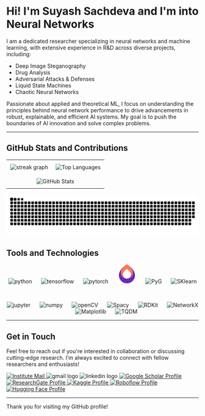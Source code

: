 <h1 align="left">Hi! I'm Suyash Sachdeva and I'm into Neural Networks</h1>

I am a dedicated researcher specializing in neural networks and machine learning, with extensive experience in R&D across diverse projects, including:

- Deep Image Steganography
- Drug Analysis
- Adversarial Attacks & Defenses
- Liquid State Machines
- Chaotic Neural Networks

Passionate about applied and theoretical ML, I focus on understanding the principles behind neural network performance to drive advancements in robust, explainable, and efficient AI systems. My goal is to push the boundaries of AI innovation and solve complex problems.




---

## GitHub Stats and Contributions

<div align="center">
  <table style="border-collapse: collapse;">
    <tr>
      <td style="text-align: justify; padding: 10px;">
        <!-- Streak Stats Card -->
        <img src="https://streak-stats.demolab.com?user=suyashsachdeva&locale=en&mode=daily&theme=dark&hide_border=true&border_radius=5&order=3" height="200" width="450" alt="streak graph" />
      </td>
      <td style="text-align: justify; padding: 10px;">
        <!-- GitHub Stats Card -->
        <img src="https://github-readme-stats.vercel.app/api/top-langs?username=suyashsachdeva&locale=en&hide_title=false&layout=compact&card_width=320&langs_count=4&theme=radical&hide_border=true" height="200" width="450" alt="Top Languages" />
      </td>
    </tr>
    <tr>
      <td colspan="2" style="text-align: center; padding: 10px;">
        <!-- GitHub Stats Card -->
<img src="https://github-readme-stats.vercel.app/api?username=suyashsachdeva&show_icons=true&include_all_commits=true&count_private=true&theme=radical&locale=en&hide_border=true" height="200" width="900" alt="GitHub Stats" />

  </td>
    </tr>
  </table>
</div>

<!-- Light mode version -->
<img src="https://raw.githubusercontent.com/suyashsachdeva/suyashsachdeva/output/snake.svg" alt="Snake animation" />



## Tools and Technologies

<div align="center">
  <!-- Python -->
  <img src="https://cdn.jsdelivr.net/gh/devicons/devicon/icons/python/python-original.svg" height="50" alt="python" />
  &nbsp;&nbsp;&nbsp;&nbsp;
  
  <!-- TensorFlow -->
  <img src="https://cdn.jsdelivr.net/gh/devicons/devicon/icons/tensorflow/tensorflow-original.svg" height="50" alt="tensorflow" />
  &nbsp;&nbsp;&nbsp;&nbsp;
  
  <!-- PyTorch -->
  <img src="https://cdn.jsdelivr.net/gh/devicons/devicon/icons/pytorch/pytorch-original.svg" height="50" alt="pytorch" />
  &nbsp;&nbsp;&nbsp;&nbsp;
  
  <!-- PyTorchDyn -->
  <img src="https://github.com/DiffEqML/diffeqml-media/blob/main/images/torchdyn_v2.png" height="50" alt="pytorchdyn" />
  &nbsp;&nbsp;&nbsp;&nbsp;
  
  <!-- PyG -->
  <img src="https://github.com/user-attachments/assets/517bd13f-b296-494f-a366-2dacfb7e0b8a" height="50" alt="PyG" />
  &nbsp;&nbsp;&nbsp;&nbsp;
  
  <!-- Scikit-Learn -->
  <img src="https://github.com/user-attachments/assets/f86cf081-e971-4ca9-bafc-33bb0253b270" height="50" alt="SKlearn" />
  
  &nbsp;&nbsp;&nbsp;&nbsp;
  
  <!-- Jupyter -->
  <img src="https://cdn.jsdelivr.net/gh/devicons/devicon/icons/jupyter/jupyter-original.svg" height="50" alt="jupyter" />
  &nbsp;&nbsp;&nbsp;&nbsp;
  
  <!-- NumPy -->
  <img src="https://cdn.jsdelivr.net/gh/devicons/devicon/icons/numpy/numpy-original.svg" height="50" alt="numpy" />
  &nbsp;&nbsp;&nbsp;&nbsp;

  <!-- OpenCV -->
  <img src="https://cdn.jsdelivr.net/gh/devicons/devicon/icons/opencv/opencv-original.svg" height="50" alt="openCV" />
  &nbsp;&nbsp;&nbsp;&nbsp;
  
  <!-- SpaCy -->
  <img src="https://github.com/user-attachments/assets/5aa86970-4d84-4f4a-ad4e-726afb0c8156" height="50" alt="Spacy" />
  &nbsp;&nbsp;&nbsp;&nbsp;

  <!-- RDKit -->
  <img src="https://github.com/user-attachments/assets/cddbfb40-2f35-4eaa-a6bb-1f6288054dbf" height="50" alt="RDKit" />
  &nbsp;&nbsp;&nbsp;&nbsp;

  <!-- NetworkX -->
  <img src="https://github.com/user-attachments/assets/f04b1eac-6813-40d0-bd16-a968ebae9095" height="50" alt="NetworkX" />
  &nbsp;&nbsp;&nbsp;&nbsp;

  <!-- Matplotlib -->
  <img src="https://github.com/user-attachments/assets/dee011df-0cef-43bc-8580-d4a399da7bd5" height="50" alt="Matplotlib" />
  &nbsp;&nbsp;&nbsp;&nbsp;

  <!-- TQDM -->
  <img src="https://github.com/user-attachments/assets/d3815b19-362b-40fe-bfe9-b7e7dfeec167" height="50" alt="TQDM" />
</div>



---

## Get in Touch

Feel free to reach out if you're interested in collaboration or discussing cutting-edge research. I’m always excited to connect with fellow researchers and enthusiasts!

<div align="left">
<a href="20dec001@nith.ac.in" target="_blank">
  <img src="https://img.shields.io/static/v1?message=Institute%20Mail&logo=gmail&label=&color=4285F4&logoColor=white&labelColor=&style=for-the-badge" height="35" alt="Institute Mail" />
</a>
<img src="https://img.shields.io/static/v1?message=Gmail&logo=gmail&label=&color=D14836&logoColor=white&labelColor=&style=for-the-badge" height="35" alt="gmail logo" href="suyashsachdeva2403@gmail.com" />
<img src="https://img.shields.io/static/v1?message=LinkedIn&logo=linkedin&label=&color=0077B5&logoColor=white&labelColor=&style=for-the-badge" height="35" alt="linkedin logo", href="https://www.linkedin.com/in/suyash-sachdeva-3096b3202/"/>

  
  <!-- Google Scholar Badge -->
  <a href="https://scholar.google.com/citations?user=eCbBzCkAAAAJ&hl=en" target="_blank">
    <img src="https://img.shields.io/static/v1?message=Google%20Scholar&logo=google-scholar&label=&color=4285F4&logoColor=white&labelColor=&style=for-the-badge" height="35" alt="Google Scholar Profile" />
  </a>

  <a href="https://www.kaggle.com/suyashsachdeva" target="_blank">
    <img src="https://img.shields.io/static/v1?message=ResearchGate&logo=researchgate&label=&color=00CCBB&logoColor=white&labelColor=&style=for-the-badge" height="35" alt="ResearchGate Profile" />
  </a>
  
  <!-- Kaggle Badge -->
  <a href="https://www.kaggle.com/your-kaggle-username" target="_blank">
    <img src="https://img.shields.io/static/v1?message=Kaggle&logo=kaggle&label=&color=20BEFF&logoColor=white&labelColor=&style=for-the-badge" height="35" alt="Kaggle Profile" />
  </a>
  
  <a href="https://app.roboflow.com/suyash-sachdeva-gs9ki" target="_blank">
    <img src="https://img.shields.io/static/v1?message=Roboflow&logo=roboflow&label=&color=FF6B00&logoColor=white&labelColor=&style=for-the-badge" height="35" alt="Roboflow Profile" />
  </a>

  <a href="https://huggingface.co/sasapool" target="_blank">
    <img src="https://img.shields.io/static/v1?message=Hugging%20Face&logo=huggingface&label=&color=FFD700&logoColor=white&labelColor=&style=for-the-badge" height="35" alt="Hugging Face Profile" />
  </a>

</div>

---

Thank you for visiting my GitHub profile!


